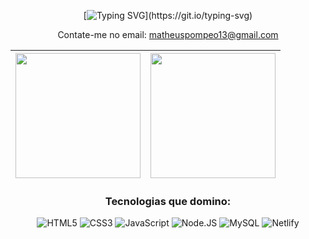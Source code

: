 <div align="center">

[![Typing SVG](https://readme-typing-svg.demolab.com?font=Arial&weight=900&size=34&pause=1000&color=2C77E3&center=true&vCenter=true&width=728&height=41&lines=Ol%C3%A1!+Eu+sou+o+Matheus+Pompeo%2C;Desenvolvedor+front-end!)](https://git.io/typing-svg)

Contate-me no email: matheuspompeo13@gmail.com

| <img height="200em" src="https://github-readme-stats.vercel.app/api?username=mapompeo&theme=transparent&count_private=true&show_icons=true"/> | <img height="200em" src="https://github-readme-stats.vercel.app/api/top-langs/?username=mapompeo&layout=donut&theme=transparent"/>
| ------------- | ------------- |

### Tecnologias que domino:
![HTML5](https://img.shields.io/badge/html5-%23E34F26.svg?style=for-the-badge&logo=html5&logoColor=white)
![CSS3](https://img.shields.io/badge/css3-%231572B6.svg?style=for-the-badge&logo=css3&logoColor=white)
![JavaScript](https://img.shields.io/badge/javascript-%23323330.svg?style=for-the-badge&logo=javascript&logoColor=%23F7DF1E)
![Node.JS](https://img.shields.io/badge/node.js-6DA55F?style=for-the-badge&logo=node.js&logoColor=white)
![MySQL](https://img.shields.io/badge/mysql-%2300f.svg?style=for-the-badge&logo=mysql&logoColor=white)
![Netlify](https://img.shields.io/badge/netlify-%23000000.svg?style=for-the-badge&logo=netlify&logoColor=#00C7B7)

</div>

##
